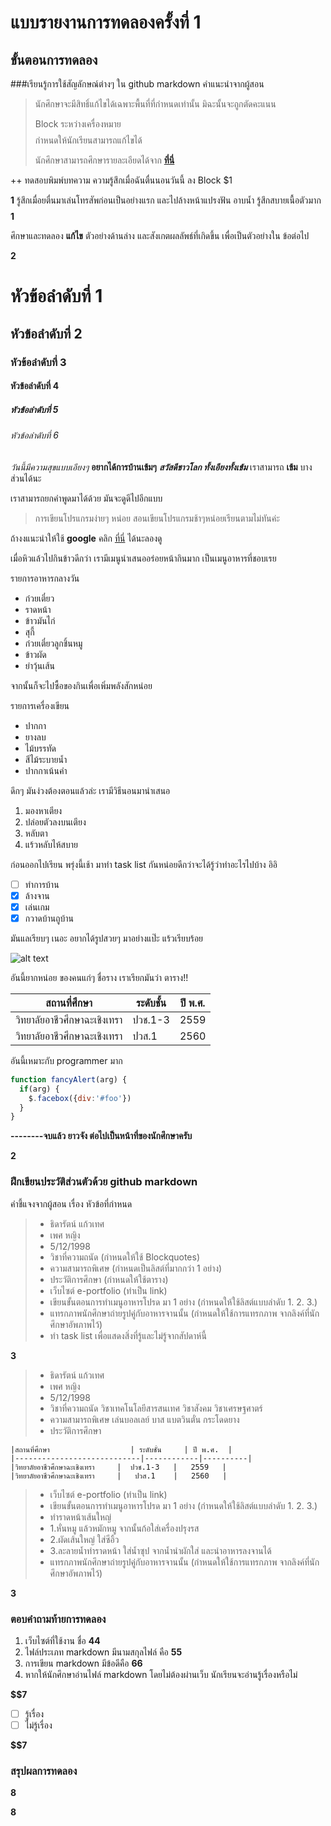 # แบบรายงานการทดลองครั้งที่ 1

## ขั้นตอนการทดลอง

###เรียนรู้การใช้สัญลักษณ์ต่างๆ ใน github markdown
คำแนะนำจากผู้สอน
> นักศึกษาจะมีสิทธิ์แก้ไขได้เฉพาะพื้นที่ที่กำหนดเท่านั้น มิฉะนั้นจะถูกตัดคะแนน
> 
> Block ระหว่างเครื่องหมาย $$$$ กำหนดให้นักเรียนสามารถแก้ไขได้
> 
> นักศึกษาสามารถศึกษารายละเอียดได้จาก **[ที่นี่](https://ankworld.github.io/2017-10-3-How_to_Write_Github_Markdown.html)**

++ ทดสอบพิมพ์บทความ ความรู้สึกเมื่อฉันตื่นนอนวันนี้ ลง Block $1

**$$$$1**
รู้สึกเมื่อยตื่นมาเล่นโทรสัพก่อนเป็นอย่างแรก และไปล้างหน้าแปรงฟัน อาบน้ำ รู้สึกสบายเนื้อตัวมาก
**$$$$1**

ศึกษาและทดลอง **แก้ไข** ตัวอย่างด้านล่าง และสังเกตผลลัพธ์ที่เกิดขึ้น เพื่อเป็นตัวอย่างใน ข้อต่อไป

**$$$$2**

# หัวข้อลำดับที่ 1
## หัวข้อลำดับที่ 2
### หัวข้อลำดับที่ 3
#### หัวข้อลำดับที่ 4
##### หัวข้อลำดับที่ 5
###### หัวข้อลำดับที่ 6

_วันนี้มีความสุขแบบเอียงๆ_
**อยากได้การบ้านเข้มๆ**
**_สวัสดีชาวโลก ทั้งเอียงทั้งเข้ม_**
เราสามารถ **เข้ม** บางส่วนได้นะ

เราสามารถยกคำพูดมาได้ด้วย มันจะดูดีไปอีกแบบ
> การเขียนโปรแกรมง่ายๆ หน่อย สอนเขียนโปรแกรมช้าๆหน่อยเรียนตามไม่ทันค่ะ

ถ้างงแนะนำให้ใช้ **google** คลิก [ที่นี่](https://www.google.co.th) ได้นะลองดู

เมื่อหิวแล้วไปกินข้าวดีกว่า เรามีเมนูนำเสนออร่อยหน้ากินมาก เป็นเมนูอาหารที่ชอบเรย

รายการอาหารกลางวัน
- ก๋วยเตี๋ยว
- ราดหน้า
- ข้าวมันไก่
- สุกี้
- ก๋วยเตี๋ยวลูกชิ้นหมู
- ข้าวผัด
- ยำวุ้นเส้น

จากนั้นก็จะไปซื้อของกินเพื่อเพิ่มพลังสักหน่อย

รายการเครื่องเขียน
* ปากกา
* ยางลบ
* ไม้บรรทัด
* สีไม้ระบายน้ำ
* ปากกาเน้นคำ

ดึกๆ มันง่วงต้องตอนแล้วล่ะ เรามีวิธีนอนมานำเสนอ
1. มองหาเตียง
2. ปล่อยตัวลงบนเตียง
3. หลับตา
4. แร้วหลับไห้สบาย

ก่อนออกไปเรียน พรุ่งนี้เช้า มาทำ task list กันหน่อยดีกว่าจะได้รู้ว่าทำอะไรไปบ้าง อิอิ

- [ ] ทำการบ้าน
- [x] ล้างจาน
- [x] เล่นเกม
- [x] กวาดบ้านถูบ้าน

มันแลเรียบๆ เนอะ อยากได้รูปสวยๆ มาอย่างแป๊ะ แร้วเรียบร้อย

![alt text](https://encrypted-tbn3.gstatic.com/images?q=tbn:ANd9GcTKp10vfGsyRKueZuCq26ZkVGeTYSj48tdMpr-gRuU7vvDoXcn6hQ)

อันนี้ยากหน่อย ของคนแก่ๆ ชื่อราง เราเรียกมันว่า ตาราง!!

|สถานที่ศึกษา                  | ระดับชั้น     | ปี พ.ศ.  |
|----------------------------|------------|----------|
|วิทยาลัยอาชีวศึกษาฉะเชิงเทรา     |  ปวช.1-3   |   2559   |
|วิทยาลัยอาชีวศึกษาฉะเชิงเทรา     |   ปวส.1    |   2560   |

อันนี้เหมาะกับ programmer มาก

```javascript
function fancyAlert(arg) {
  if(arg) {
    $.facebox({div:'#foo'})
  }
}
```

**--------จบแล้ว ยาวจัง ต่อไปเป็นหน้าที่ของนักศึกษาครับ**

**$$$$2**


### ฝึกเขียนประวัติส่วนตัวด้วย github markdown
คำชี้แจงจากผู้สอน เรื่อง หัวข้อที่กำหนด
> - ธิดารัตน์   แก้วเทศ
> - เพศ หญิง
> - 5/12/1998
> - วิชาที่ความถนัด (กำหนดให้ใช้ Blockquotes)
> - ความสามารถพิเศษ (กำหนดเป็นลิสต์ที่มากกว่า 1 อย่าง)
> - ประวัติการศึกษา (กำหนดให้ใช้ตาราง)
> - เว็บไซต์ e-portfolio (ทำเป็น link)
> - เขียนขั้นตอนการทำเมนูอาหารโปรด มา 1 อย่าง (กำหนดให้ใช้ลิสต์แบบลำดับ 1. 2. 3.)
> - แทรกภาพนักศึกษาถ่ายรูปคู่กับอาหารจานนั้น (กำหนดให้ใช้การแทรกภาพ จากลิงค์ที่นักศึกษาอัพภาพไว้)
> - ทำ task list เพื่อแสดงสิ่งที่รู้และไม่รู้จากสัปดาห์นี้

**$$$$3**
> - ธิดารัตน์   แก้วเทศ
> - เพศ หญิง
> - 5/12/1998
> - วิชาที่ความถนัด วิชาเทคโนโลยีสารสนเทศ วิชาสังคม วิชาเศรษฐศาตร์ 
> - ความสามารถพิเศษ เล่นบอลเลย์  บาส แบตวินตั๋น กระโดดยาง 
> - ประวัติการศึกษา 

    |สถานที่ศึกษา                  | ระดับชั้น     | ปี พ.ศ.  |
    |----------------------------|------------|----------|
    |วิทยาลัยอาชีวศึกษาฉะเชิงเทรา     |  ปวช.1-3   |   2559   |
    |วิทยาลัยอาชีวศึกษาฉะเชิงเทรา     |   ปวส.1    |   2560   |
    
> - เว็บไซต์ e-portfolio (ทำเป็น link)
> - เขียนขั้นตอนการทำเมนูอาหารโปรด มา 1 อย่าง (กำหนดให้ใช้ลิสต์แบบลำดับ 1. 2. 3.)
> - ทำราดหน้าเส้นใหญ่
> - 1.หั่นหมู แล้วหมักหมู จากนั้นก้อใส่เครื่องปรุงรส
> - 2.ผัดเส้นใหญ่  ใส่ซีอิ้ว 
> - 3.ละลายน้ำทำราดหน้า ใส่น้ำซุป จากน้ำนำผักใส่ และนำอาหารลงจานได้
> - แทรกภาพนักศึกษาถ่ายรูปคู่กับอาหารจานนั้น (กำหนดให้ใช้การแทรกภาพ จากลิงค์ที่นักศึกษาอัพภาพไว้)


**$$$$3**

### ตอบคำถามท้ายการทดลอง

1. เว็บไซต์ที่ใช้งาน ชื่อ **$4    4$**
2. ไฟล์ประเภท markdown มีนามสกุลไฟล์ คือ **$5   5$**
3. การเขียน markdown มีข้อดีคือ **$6   6$** 
4. หากให้นักศึกษาอ่านไฟล์ markdown โดยไม่ต้องผ่านเว็บ นักเรียนจะอ่านรู้เรื่องหรือไม่ 

**$$7** 

- [ ] รู้เรื่อง  
- [ ] ไม่รู้เรื่อง

**$$7** 

### สรุปผลการทดลอง

**$$$$8**


**$$$$8**
